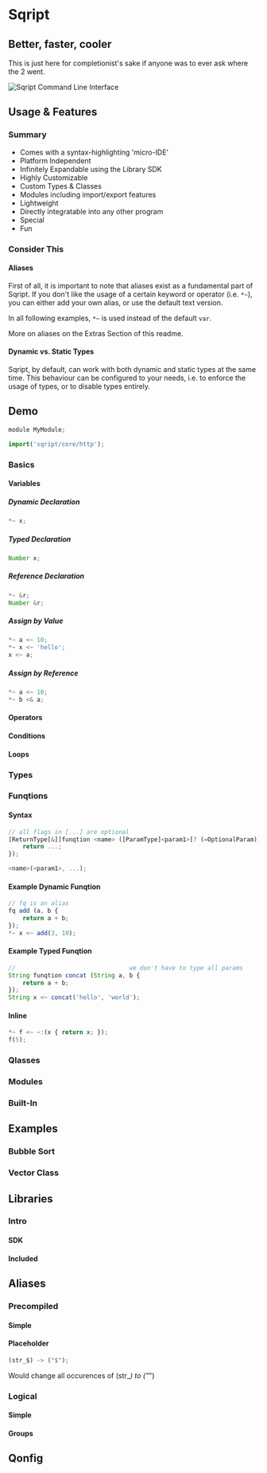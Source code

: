 ﻿# Sqript
## Better, faster, cooler

This is just here for completionist's sake if anyone was to ever ask where the 2 went.

![Sqript Command Line Interface](https://i.imgur.com/M36EDwW.png)

## Usage & Features

### Summary
 * Comes with a syntax-highlighting 'micro-IDE'
 * Platform Independent
 * Infinitely Expandable using the Library SDK
 * Highly Customizable
 * Custom Types & Classes
 * Modules including import/export features
 * Lightweight
 * Directly integratable into any other program
 * Special
 * Fun

### Consider This
#### Aliases
First of all, it is important to note that aliases exist as a fundamental part of Sqript.
If you don't like the usage of a certain keyword or operator (i.e. `*~`),
you can either add your own alias, or use the default text version.

In all following examples, `*~` is used instead of the default `var`.

More on aliases on the Extras Section of this readme.

#### Dynamic vs. Static Types
Sqript, by default, can work with both dynamic and static types at the same time.
This behaviour can be configured to your needs, i.e. to enforce the usage of types,
or to disable types entirely.

## Demo
```js
module MyModule;

import('sqript/core/http');
```

### Basics
#### Variables
##### Dynamic Declaration 
```js
*~ x;
```

##### Typed Declaration 
```js
Number x;
```

##### Reference Declaration
```js
*~ &r;
Number &r;
```

##### Assign by Value
```js
*~ a <~ 10;
*~ x <~ 'hello';
x <~ a;
```

##### Assign by Reference
```js
*~ a <~ 10;
*~ b <& a;
```

#### Operators

#### Conditions

#### Loops

### Types

### Funqtions
#### Syntax
```js
// all flags in [...] are optional 
[ReturnType[&]]funqtion <name> ([ParamType]<param1>[? (=OptionalParam)], ... { 
	return ...;
});

<name>(<param1>, ...);
```

#### Example Dynamic Funqtion
```js
// fq is an alias
fq add (a, b { 
	return a + b;
});
*~ x <~ add(3, 10);
```

#### Example Typed Funqtion
```js
//                                we don't have to type all params
String funqtion concat (String a, b { 
	return a + b;
});
String x <~ concat('hello', 'world');
```

#### Inline
```js
*~ f <~ ~:(x { return x; });
f(5);
```

### Qlasses

### Modules

### Built-In

## Examples
### Bubble Sort

### Vector Class

## Libraries
### Intro
#### SDK
#### Included

## Aliases
### Precompiled
#### Simple
#### Placeholder
```js
(str_$) -> ("$");
```
Would change all occurences of (str_*) to ("*")
### Logical
#### Simple
#### Groups

## Qonfig
